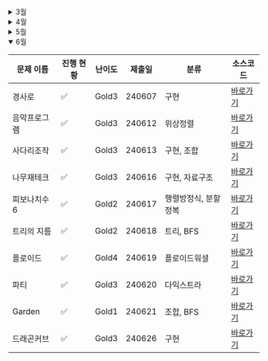 <details close>
<summary>3월</summary>

| 문제 이름        | 진행 현황          | 난이도 | 제출일 | 소스코드                                      |
| ---------------- | ------------------ | ------ | ------ | --------------------------------------------- |
| 도넛과 막대      | :white_check_mark: | Lv.2   | 240317 | [바로가기](2024_03/Sol_도넛과막대그래프.java) |
| 가장 긴 펠린드롬 | :white_check_mark: | Lv.3   | 240317 | [바로가기](2024_03/Sol_가장긴펠린드롬.java)   |
| 올바른 괄호      | :white_check_mark: | Lv.2   | 240317 | [바로가기](2024_03/Sol_올바른문자열.java)     |
| 주사위 고르기    | :white_check_mark: | Lv.3   | 240319 | [바로가기](2024_03/Sol_주사위고르기.java)     |
| 멀리 뛰기        | :white_check_mark: | Lv.2   | 240324 | [바로가기](2024_03/Sol_멀리뛰기.java)         |
| 최솟값 만들기    | :white_check_mark: | Lv.2   | 240324 | [바로가기](2024_03/Sol_최소값만들기.java)     |
| NQueen           | :white_check_mark: | Lv.2   | 240324 | [바로가기](2024_03/피보나치수.c)              |
| 피보나치         | :white_check_mark: | Lv.2   | 240324 | [바로가기](2024_03/Nqueen.cpp)                |

</details>

<details close>

<summary>4월</summary>

| 문제 이름          | 진행 현황          | 난이도 | 제출일 | 소스코드                                        |
| ------------------ | ------------------ | ------ | ------ | ----------------------------------------------- |
| 구슬탈출 2         | :white_check_mark: | Gold1  | 240414 | [바로가기](2024_04/Sol_13460_구슬탈출2.java)    |
| 주사위 굴리기      | :white_check_mark: | Gold4  | 240415 | [바로가기](2024_04/Sol_14499_주사위굴리기.java) |
| 코드트리-마법의 숲 | :white_check_mark: | Gold3  | 240417 | [바로가기](2024_04/CT_마법의_숲.java)           |
| 테트로미노         | :white_check_mark: | Gold4  | 240424 | [바로가기](2024_04/Sol_14500_테트로미노.java)   |

</details>

<details close>

<summary>5월</summary>

| 문제 이름   | 진행 현황          | 난이도 | 제출일 | 분류     | 소스코드                                      |
| ----------- | ------------------ | ------ | ------ | -------- | --------------------------------------------- |
| ACM크래프트 | :white_check_mark: | Gold3  | 240524 | 위상정렬 | [바로가기](2024_05/Sol_1055_ACM크래프트.java) |

</details>

<details open>

<summary>6월</summary>

| 문제 이름    | 진행 현황          | 난이도 | 제출일 | 분류                 | 소스코드                                        |
| ------------ | ------------------ | ------ | ------ | -------------------- | ----------------------------------------------- |
| 경사로       | :white_check_mark: | Gold3  | 240607 | 구현                 | [바로가기](2024_06/Sol_14890_경사로.java)       |
| 음악프로그램 | :white_check_mark: | Gold3  | 240612 | 위상정렬             | [바로가기](2024_06/Sol_2623_음악프로그램.java)  |
| 사다리조작   | :white_check_mark: | Gold3  | 240613 | 구현, 조합           | [바로가기](2024_06/Sol_15684_사다리조작.java)   |
| 나무재테크   | :white_check_mark: | Gold3  | 240616 | 구현, 자료구조       | [바로가기](2024_06/Sol_16235_나무재테크.java)   |
| 피보나치수6  | :white_check_mark: | Gold2  | 240617 | 행렬방정식, 분할정복 | [바로가기](2024_06/Sol_11444_피보나치수_6.java) |
| 트리의 지름  | :white_check_mark: | Gold2  | 240618 | 트리, BFS            | [바로가기](2024_06/Sol_1167_트리의지름.java)    |
| 플로이드     | :white_check_mark: | Gold4  | 240619 | 플로이드워셜         | [바로가기](2024_06/Sol_11404_플로이드.java)     |
| 파티         | :white_check_mark: | Gold3  | 240620 | 다익스트라           | [바로가기](2024_06/Sol_1238_파티.java)          |
| Garden       | :white_check_mark: | Gold1  | 240621 | 조합, BFS            | [바로가기](2024_06/Sol_18809_Garden.java)       |
| 드래곤커브   | :white_check_mark: | Gold3  | 240626 | 구현                 | [바로가기](2024_06/Sol_15685_드래곤커브.java)   |

</details>

<!-- :white_large_square: :white_check_mark: -->
